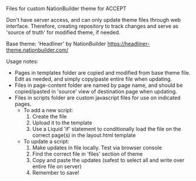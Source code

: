 Files for custom NationBuilder theme for ACCEPT

Don't have server access, and can only update theme files through web interface. Therefore, creating repository to track changes and serve as 'source of truth' for modified theme, if needed.

Base theme: 'Headliner' by NationBuilder https://headliner-theme.nationbuilder.com/

Usage notes:

* Pages in templates folder are copied and modified from base theme file. Edit as needed, and simply copy/paste entire file when updating.
* Files in page-content folder are named by page name, and should be copied/pasted in 'source' view of destination page when updating.
* Files in scripts folder are custom javascript files for use on indicated pages.
  * To add a new script:
    1. Create the file
    2. Upload it to the template
    3. Use a Liquid 'if' statement to conditionally load the file on the correct page(s) in the layout.html template
  * To update a script:
    1. Make updates in file locally. Test via browser console
    2. Find the correct file in 'files' section of theme
    3. Copy and paste the updates (safest to select all and write over entire file on server)
    4. Remember to save!
